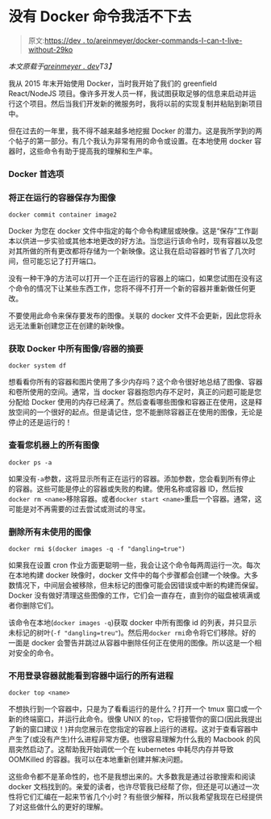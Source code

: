 # 没有 Docker 命令我活不下去

> 原文:[https://dev . to/areinmeyer/docker-commands-I-can-t-live-without-29ko](https://dev.to/areinmeyer/docker-commands-i-can-t-live-without-29ko)

*本文原载于[areinmeyer . dev](https://areinmeyer.dev/blog/dockertips)T3】*

我从 2015 年末开始使用 Docker，当时我开始了我们的 greenfield React/NodeJS 项目。像许多开发人员一样，我试图获取足够的信息来启动并运行这个项目。然后当我们开发新的微服务时，我将以前的实现复制并粘贴到新项目中。

但在过去的一年里，我不得不越来越多地挖掘 Docker 的潜力。这是我所学到的两个帖子的第一部分。有几个我认为非常有用的命令或设置。在本地使用 docker 容器时，这些命令有助于提高我的理解和生产率。

### [](#docker-preferences)Docker 首选项

### [](#save-a-running-container-as-an-image)将正在运行的容器保存为图像

```
docker commit container image2 
```

Docker 为您在 docker 文件中指定的每个命令构建层或映像。这是“保存”工作副本以供进一步实验或其他本地更改的好方法。当您运行该命令时，现有容器以及您对其所做的所有更改都将存储为一个新映像。这让我在启动容器时节省了几次时间，但可能忘记了打开端口。

没有一种干净的方法可以打开一个正在运行的容器上的端口，如果您试图在没有这个命令的情况下让某些东西工作，您将不得不打开一个新的容器并重新做任何更改。

不要使用此命令来保存要发布的图像。关联的 docker 文件不会更新，因此您将永远无法重新创建您正在创建的新映像。

### [](#get-a-summary-of-all-imagescontainers-in-docker)获取 Docker 中所有图像/容器的摘要

```
docker system df 
```

想看看你所有的容器和图片使用了多少内存吗？这个命令很好地总结了图像、容器和卷所使用的空间。通常，当 docker 容器抱怨内存不足时，真正的问题可能是您分配给 Docker 使用的内存已经满了。然后查看哪些图像和容器正在使用，这是释放空间的一个很好的起点。但是请记住，您不能删除容器正在使用的图像，无论是停止的还是运行的！

### [](#see-all-images-on-your-machine)查看您机器上的所有图像

```
docker ps -a 
```

如果没有`-a`参数，这将显示所有正在运行的容器。添加参数，您会看到所有停止的容器。这些可能是停止的容器或失败的构建。使用名称或容器 ID，然后按`docker rm <name>`移除容器。或者`docker start <name>`重启一个容器。通常，这可能是对不再需要的过去尝试或测试的寻宝。

### [](#remove-all-unused-images)删除所有未使用的图像

```
docker rmi $(docker images -q -f "dangling=true") 
```

如果我在设置 cron 作业方面更聪明一些，我会让这个命令每两周运行一次。每次在本地构建 docker 映像时，docker 文件中的每个步骤都会创建一个映像。大多数情况下，中间层会被移除，但未标记的图像可能会因错误或中断的构建而保留。Docker 没有做好清理这些图像的工作，它们会一直存在，直到你的磁盘被填满或者你删除它们。

该命令在本地(`docker images -q`)获取 docker 中所有图像 id 的列表，并只显示未标记的树叶(`-f "dangling=treu"`)。然后用`docker rmi`命令将它们移除。好的一面是 docker 会警告并跳过从容器中删除任何正在使用的图像。所以这是一个相对安全的命令。

### [](#see-all-processes-running-in-a-container-without-logging-into-the-container)不用登录容器就能看到容器中运行的所有进程

```
docker top <name> 
```

不想执行到一个容器中，只是为了看看运行的是什么？打开一个 tmux 窗口或一个新的终端窗口，并运行此命令。很像 UNIX 的`top`，它将接管你的窗口(因此我提出了新的窗口建议！)并向您展示在您指定的容器上运行的进程。这对于查看容器中产生了(或没有产生)什么进程非常方便。也很容易理解为什么我的 Macbook 的风扇突然启动了。这帮助我开始调优一个在 kubernetes 中耗尽内存并导致 OOMKilled 的容器。我可以在本地重新创建并解决问题。

这些命令都不是革命性的，也不是我想出来的。大多数我是通过谷歌搜索和阅读 docker 文档找到的。亲爱的读者，也许尽管我已经帮了你，但还是可以通过一次性将它们汇编在一起来节省几个小时？有些很少解释，所以我希望我现在已经提供了对这些做什么的更好的理解。